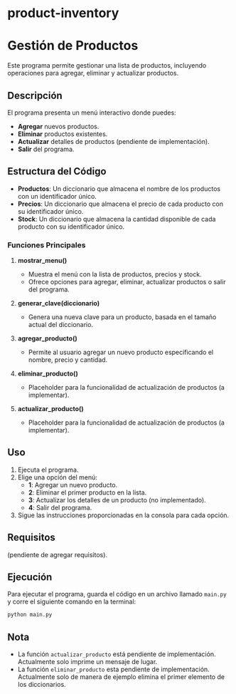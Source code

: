 # product-inventory

# Gestión de Productos

Este programa permite gestionar una lista de productos, incluyendo operaciones para agregar, eliminar y actualizar productos. 

## Descripción

El programa presenta un menú interactivo donde puedes:
- **Agregar** nuevos productos.
- **Eliminar** productos existentes.
- **Actualizar** detalles de productos (pendiente de implementación).
- **Salir** del programa.

## Estructura del Código

- **Productos**: Un diccionario que almacena el nombre de los productos con un identificador único.
- **Precios**: Un diccionario que almacena el precio de cada producto con su identificador único.
- **Stock**: Un diccionario que almacena la cantidad disponible de cada producto con su identificador único.

### Funciones Principales

1. **mostrar_menu()**
   - Muestra el menú con la lista de productos, precios y stock.
   - Ofrece opciones para agregar, eliminar, actualizar productos o salir del programa.

2. **generar_clave(diccionario)**
   - Genera una nueva clave para un producto, basada en el tamaño actual del diccionario.

3. **agregar_producto()**
   - Permite al usuario agregar un nuevo producto especificando el nombre, precio y cantidad.

4. **eliminar_producto()**
   - Placeholder para la funcionalidad de actualización de productos (a implementar).

5. **actualizar_producto()**
   - Placeholder para la funcionalidad de actualización de productos (a implementar).

## Uso

1. Ejecuta el programa.
2. Elige una opción del menú:
   - **1**: Agregar un nuevo producto.
   - **2**: Eliminar el primer producto en la lista.
   - **3**: Actualizar los detalles de un producto (no implementado).
   - **4**: Salir del programa.
3. Sigue las instrucciones proporcionadas en la consola para cada opción.

## Requisitos

(pendiente de agregar requisitos).

## Ejecución

Para ejecutar el programa, guarda el código en un archivo llamado `main.py` y corre el siguiente comando en la terminal:

```bash
python main.py
```

## Nota

- La función `actualizar_producto` está pendiente de implementación. Actualmente solo imprime un mensaje de lugar.
- La función `eliminar_producto` esta pendiente de implementación. Actualmente solo de manera de ejemplo elimina el primer elemento de los diccionarios.
